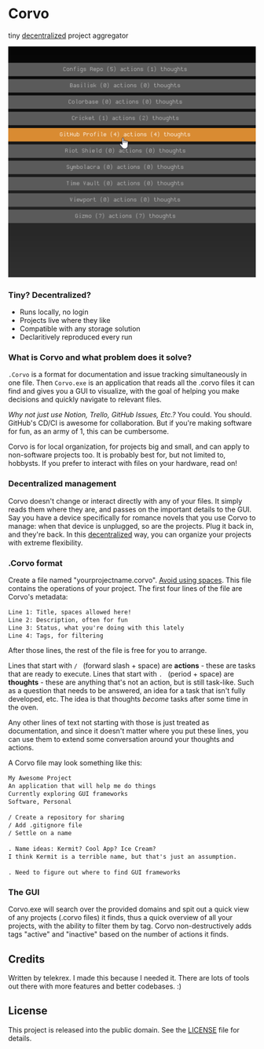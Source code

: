 # Corvo
tiny [decentralized](https://en.wikipedia.org/wiki/Decentralization) project aggregator

<p align=center>
    <img src="docs/screenshot.png">
</p>

### Tiny? Decentralized?
- Runs locally, no login
- Projects live where they like
- Compatible with any storage solution
- Declaritively reproduced every run

### What is Corvo and what problem does it solve?
`.Corvo` is a format for documentation and issue tracking simultaneously in one file. Then `Corvo.exe` is an application that reads all the .corvo files it can find and gives you a GUI to visualize, with the goal of helping you make decisions and quickly navigate to relevant files.

*Why not just use Notion, Trello, GitHub Issues, Etc.?*
You could. You should. GitHub's CD/CI is awesome for collaboration. But if you're making software for fun, as an army of 1, this can be cumbersome.

Corvo is for local organization, for projects big and small, and can apply to non-software projects too. It is probably best for, but not limited to, hobbysts. If you prefer to interact with files on your hardware, read on!

### Decentralized management
Corvo doesn't change or interact directly with any of your files. It simply reads them where they are, and passes on the important details to the GUI. Say you have a device specifically for romance novels that you use Corvo to manage: when that device is unplugged, so are the projects. Plug it back in, and they're back. In this [decentralized](https://en.wikipedia.org/wiki/Decentralization) way, you can organize your projects with extreme flexibility.

### .Corvo format
Create a file named "yourprojectname.corvo". [Avoid using spaces](https://superuser.com/questions/29111/what-technical-reasons-exist-for-not-using-space-characters-in-file-names). This file contains the operations of your project. The first four lines of the file are Corvo's metadata:
```
Line 1: Title, spaces allowed here!
Line 2: Description, often for fun
Line 3: Status, what you're doing with this lately
Line 4: Tags, for filtering
```

After those lines, the rest of the file is free for you to arrange.

Lines that start with `/ ` (forward slash + space) are **actions** - these are tasks that are ready to execute. Lines that start with `. ` (period + space) are **thoughts** - these are anything that's not an action, but is still task-like. Such as a question that needs to be answered, an idea for a task that isn't fully developed, etc. The idea is that thoughts *become* tasks after some time in the oven.

Any other lines of text not starting with those is just treated as documentation, and since it doesn't matter where you put these lines, you can use them to extend some conversation around your thoughts and actions.

A Corvo file may look something like this:
```
My Awesome Project
An application that will help me do things
Currently exploring GUI frameworks
Software, Personal

/ Create a repository for sharing
/ Add .gitignore file
/ Settle on a name

. Name ideas: Kermit? Cool App? Ice Cream?
I think Kermit is a terrible name, but that's just an assumption.

. Need to figure out where to find GUI frameworks
```

### The GUI
Corvo.exe will search over the provided domains and spit out a quick view of any projects (.corvo files) it finds, thus a quick overview of all your projects, with the ability to filter them by tag. Corvo non-destructively adds tags "active" and "inactive" based on the number of actions it finds.

## Credits
Written by telekrex. I made this because I needed it. There are lots of tools out there with more features and better codebases. :)

## License
This project is released into the public domain. See the [LICENSE](LICENSE) file for details.